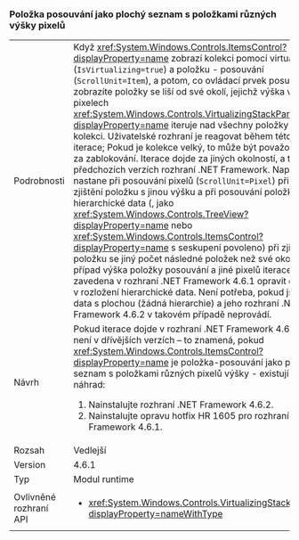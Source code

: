 ### <a name="item-scrolling-a-flat-list-with-items-of-different-pixel-height"></a>Položka posouvání jako plochý seznam s položkami různých výšky pixelů

|   |   |
|---|---|
|Podrobnosti|Když <xref:System.Windows.Controls.ItemsControl?displayProperty=name> zobrazí kolekci pomocí virtualizace (<code>IsVirtualizing=true</code>) a položku - posouvání (<code>ScrollUnit=Item</code>), a potom, co ovládací prvek posune zobrazíte položky se liší od své okolí, jejichž výška v pixelech <xref:System.Windows.Controls.VirtualizingStackPanel?displayProperty=name> iteruje nad všechny položky v kolekci. Uživatelské rozhraní je reagovat během této iterace; Pokud je kolekce velký, to může být považována za zablokování. Iterace dojde za jiných okolností, a to i v předchozích verzích rozhraní .NET Framework. Například nastane při posouvání pixelů (<code>ScrollUnit=Pixel</code>) při zjištění položku s jinou výšku a při posouvání položky hierarchické data (, jako <xref:System.Windows.Controls.TreeView?displayProperty=name> nebo <xref:System.Windows.Controls.ItemsControl?displayProperty=name> s seskupení povoleno) při zjištění položku se jiný počet následné položek než své okolí. Pro případ výška položky posouvání a jiné pixelů iterace byla zavedena v rozhraní .NET Framework 4.6.1 opravit chyby v rozložení hierarchické data.  Není potřeba, pokud jsou data s plochou (žádná hierarchie) a jeho rozhraní .NET Framework 4.6.2 v takovém případě neprovádí.|
|Návrh|Pokud iterace dojde v rozhraní .NET Framework 4.6.1, ale není v dřívějších verzích – to znamená, pokud <xref:System.Windows.Controls.ItemsControl?displayProperty=name> je položka-posouvání jako plochý seznam s položkami různých pixelů výšky - existují dvě náhrad:<ol><li>Nainstalujte rozhraní .NET Framework 4.6.2.</li><li>Nainstalujte opravu hotfix HR 1605 pro rozhraní .NET Framework 4.6.1.</li></ol>|
|Rozsah|Vedlejší|
|Version|4.6.1|
|Typ|Modul runtime|
|Ovlivněné rozhraní API|<ul><li><xref:System.Windows.Controls.VirtualizingStackPanel?displayProperty=nameWithType></li></ul>|

